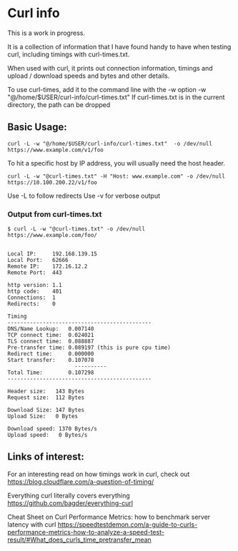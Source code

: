 # Curl info

This is a work in progress.

It is a collection of information that I have found handy to have when testing curl, including timings with curl-times.txt.

When used with curl, it prints out connection information, timings and upload / download speeds and bytes and other details.

To use curl-times, add it to the command line with the -w option -w "@/home/$USER/curl-info/curl-times.txt" If curl-times.txt is in the current directory, the path can be dropped

## Basic Usage:
```
curl -L -w "@/home/$USER/curl-info/curl-times.txt"  -o /dev/null https://www.example.com/v1/foo
```
To hit a specific host by IP address, you will usually need the host header.

```
curl -L -w "@curl-times.txt" -H "Host: www.example.com" -o /dev/null https://10.100.200.22/v1/foo
```
Use -L to follow redirects
Use -v for verbose output

### Output from curl-times.txt
```
$ curl -L -w "@curl-times.txt" -o /dev/null https://www.example.com/foo/


Local IP:     192.168.139.15
Local Port:   62666
Remote IP:    172.16.12.2
Remote Port:  443

http version: 1.1
http code:    401
Connections:  1
Redirects:    0

Timing
---------------------------------------------
DNS/Name Lookup:   0.007140
TCP connect time:  0.024021
TLS connect time:  0.088887
Pre-transfer time: 0.089197 (this is pure cpu time)
Redirect time:     0.000000
Start transfer:    0.107078
                     ----------
Total Time:        0.107298
---------------------------------------------

Header size:   143 Bytes
Request size:  112 Bytes

Download Size: 147 Bytes
Upload Size:   0 Bytes

Download speed: 1370 Bytes/s
Upload speed:   0 Bytes/s
```

## Links of interest:
For an interesting read on how timings work in curl, check out
https://blog.cloudflare.com/a-question-of-timing/

Everything curl literally covers everything
https://github.com/bagder/everything-curl

Cheat Sheet on Curl Performance Metrics: how to benchmark server latency with curl
https://speedtestdemon.com/a-guide-to-curls-performance-metrics-how-to-analyze-a-speed-test-result/#What_does_curls_time_pretransfer_mean
